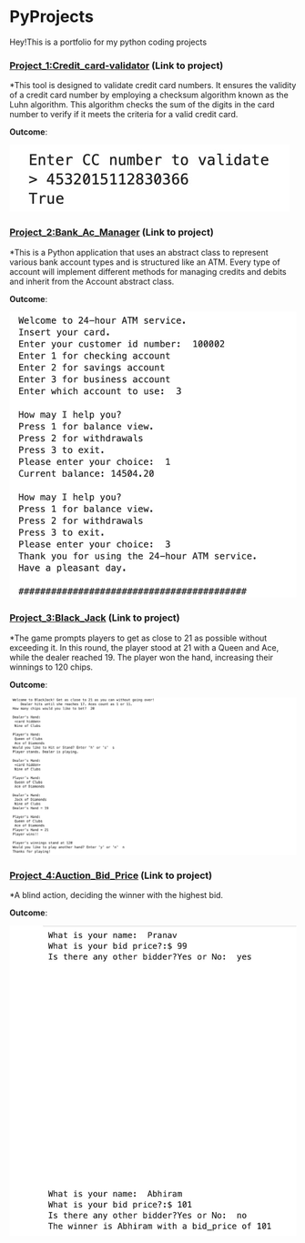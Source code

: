 # PyProjects
Hey!This is a portfolio for my python coding projects


### [Project_1:Credit_card-validator](https://github.com/PRANAVKUMAR183/Credit_card-validator) (Link to project)

*This tool is designed to validate credit card numbers. It ensures the validity of a credit card number by employing a checksum algorithm known as the Luhn algorithm. This algorithm checks the sum of the digits in the card number to verify if it meets the criteria for a valid credit card.


**Outcome**:

![](Validator.jpeg)


### [Project_2:Bank_Ac_Manager](https://github.com/PRANAVKUMAR183/Bank_Ac_Manager) (Link to project)

*This is a Python application that uses an abstract class to represent various bank account types and is structured like an ATM. Every type of account will implement different methods for managing credits and debits and inherit from the Account abstract class.


**Outcome**:

![](Manager.jpeg)


### [Project_3:Black_Jack](https://github.com/PRANAVKUMAR183/Black_Jack) (Link to project)

*The game prompts players to get as close to 21 as possible without exceeding it. In this round, the player stood at 21 with a Queen and Ace, while the dealer reached 19. The player won the hand, increasing their winnings to 120 chips.


**Outcome**:

![](Black_Jack.jpeg)



### [Project_4:Auction_Bid_Price](https://github.com/PRANAVKUMAR183/Auction_Bid_Price/tree/main) (Link to project)

*A blind action, deciding the winner with the highest bid.


**Outcome**:

![](Auction.jpeg)



